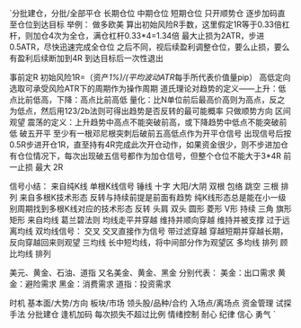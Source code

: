 
`分批建仓，分批/全部平仓
	长期仓位
	中期仓位
	短期仓位
只开顺势仓
逐步加码直至仓位到达目标
举例：
	做多欧美
	算出初始风险R手数，这里假定1R等于0.33倍杠杆，则加仓4次为全仓，满仓杠杆0.33*4=1.34倍
	最大止损为2ATR，步进0.5ATR，尽快迅速完成全仓位
	之后不同，视后续盈利调整仓位，要么止损，要么有盈利后续断加到4R
	到达目标后一次性退出

事前定R
	初始风险1R=（资产*1%)/(平均波动ATR*每手所代表价值量pip）
高低定向
	选取可承受风险ATR下的周期作为操作周期
	道氏理论对趋势的定义——上升：低点比前低高，下降：高点比前高低
	量化：比N单位前后最高价高则为高点，反之为低点，然后用123/2b法则可得出趋势是否反转的最可能概率
	只做顺势方向
区间观望
	震荡的定义：上升趋势中高点不能突破前高，或下降趋势中低点不能突破前低
破五开平
	至少有一根邓尼根突刺后破前五高低点作为开平仓信号
	出现信号后按0.5R步进开仓1R，直至持有4R完成此次开仓动作，如果资金很少，则不步进加仓
	有仓位情况下，每次出现破五信号都作为加仓信号，但整个仓位不能大于3*4R
前一止损
最大 2R


信号小结：
来自纯K线
  单根K线信号
    锤线
    十字
    大阳/大阴
  双根
    包络
    跳空
  三根
    排列
来自多根K技术形态
  反转与持续前提是前面有趋势
  纯K线形态总是能在小一级别周期找到多根K线对应的技术形态
  反转
    头肩
    双头
    圆形
    菱形
    V形
  持续
    三角
    旗形
    矩形
来自均线
  葛兰碧法则
    均线走平并穿越
    维持并顺向穿越
    维持并被支撑
    过于远离均线
  双均线信号：
    交叉
      交叉直接作为信号
    带过滤穿越
      穿越短期并穿越长期，反向穿越回来则观望
  三均线
    长中短均线，将中间部分作为观望区
  多均线
    排列
  顾比均线
    排列
    
美元、黄金、石油、道指
	又名美金、黄金、黑金
	分别代表：
		美金：出口需求
		黄金：避险需求
		黑金：消费需求
		道指：投资需求
		
		
时机
	基本面/大势/方向
	板块/市场
	领头股/品种/合约
	入场点/离场点
资金管理
	试探手法
	分批建仓
	逢机加码
	每次损失不超过比例
情绪控制
	耐心
	纪律
	信心
	勇气
  `
